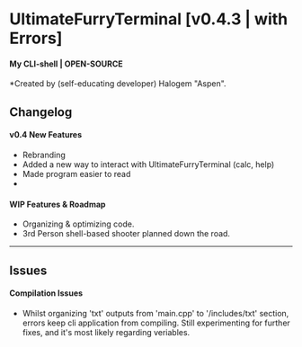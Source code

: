 # UltimateFurryTerminal [v0.4.3 | with Errors]
#### My CLI-shell | OPEN-SOURCE

*Created by (self-educating developer) Halogem "Aspen".

## Changelog
#### v0.4 New Features
- Rebranding
- Added a new way to interact with UltimateFurryTerminal (calc, help)
- Made program easier to read
- 

#### WIP Features & Roadmap
- Organizing & optimizing code.
- 3rd Person shell-based shooter planned down the road.

---
## Issues
#### Compilation Issues
- Whilst organizing 'txt' outputs from 'main.cpp' to '/includes/txt' section, errors keep cli application from compiling. Still experimenting for further fixes, and it's most likely regarding veriables.